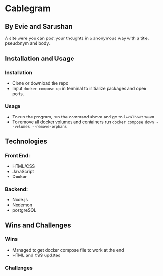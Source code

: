 # Cablegram

## By Evie and Sarushan

A site were you can post your thoughts in a anonymous way with a title, pseudonym and body.

## Installation and Usage

### Installation

- Clone or download the repo
- Input `docker compose up` in terminal to initialize packages and open ports.

### Usage

- To run the program, run the command above and go to `localhost:8080`
- To remove all docker volumes and containers run `docker compose down --volumes --remove-orphans`

## Technologies

### Front End:

- HTML/CSS
- JavaScript
- Docker

### Backend:

- Node.js
- Nodemon
- postgreSQL

## Wins and Challenges

### Wins

- Managed to get docker compose file to work at the end
- HTML and CSS updates

### Challenges
